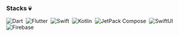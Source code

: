 <!-- ## Hi there 👋


**codeZe-us/codeZe-us** is a ✨ _special_ ✨ repository because its `README.md` (this file) appears on your GitHub profile.

Here are some ideas to get you started:

- 🔭 I’m currently working on ...
- 🌱 I’m currently learning ...
- 👯 I’m looking to collaborate on ...
- 🤔 I’m looking for help with ...
- 💬 Ask me about ...
- 📫 How to reach me: ...
- 😄 Pronouns: ...
- ⚡ Fun fact: ...
-->

 ### Stacks 💀
![Dart](https://img.shields.io/badge/Dart-05122A?style=flat&logo=dart&logoColor=29B6F6)&nbsp;
![Flutter](https://img.shields.io/badge/Flutter-05122A?style=flat&logo=flutter&logoColor=02569B)&nbsp;
![Swift](https://img.shields.io/badge/-Swift-05122A?style=flat&logo=Swift&logoColor=E34F26)&nbsp;
![Kotlin](https://img.shields.io/badge/Kotlin-000000?style=flat&logo=kotlin&logoColor=white)&nbsp;
![JetPack Compose](https://img.shields.io/badge/JetpackCompose-000000?style=flat&logo=jetpackcompose&logoColor=green)&nbsp;
![SwiftUI](https://img.shields.io/badge/SwiftUI-000000?style=flat&logo=swift&logoColor=white)
![Firebase](https://img.shields.io/badge/firebase-ffca28?style=flat&logo=firebase&logoColor=black)&nbsp;
<br/> 
